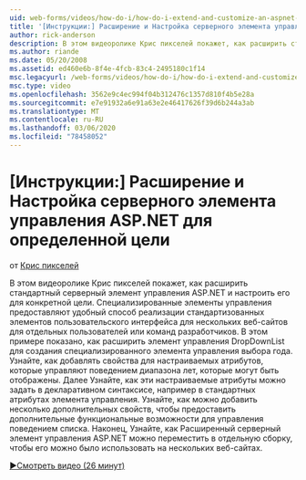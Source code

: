 ```yaml
---
uid: web-forms/videos/how-do-i/how-do-i-extend-and-customize-an-aspnet-server-control-for-a-specific-purpose
title: '[Инструкции:] Расширение и Настройка серверного элемента управления ASP.NET для конкретной цели | Документация Майкрософт'
author: rick-anderson
description: В этом видеоролике Крис пикселей покажет, как расширить стандартный серверный элемент управления ASP.NET и настроить его для конкретной цели. Специализированные элементы управления предоставляют c...
ms.author: riande
ms.date: 05/20/2008
ms.assetid: ed460e6b-8f4e-4fcb-83c4-2495180c1f14
msc.legacyurl: /web-forms/videos/how-do-i/how-do-i-extend-and-customize-an-aspnet-server-control-for-a-specific-purpose
msc.type: video
ms.openlocfilehash: 3562e9c4ec994f04b312476c1357d810f4b5e28a
ms.sourcegitcommit: e7e91932a6e91a63e2e46417626f39d6b244a3ab
ms.translationtype: MT
ms.contentlocale: ru-RU
ms.lasthandoff: 03/06/2020
ms.locfileid: "78458052"
---
```

# <a name="how-do-i-extend-and-customize-an-aspnet-server-control-for-a-specific-purpose"></a>[Инструкции:] Расширение и Настройка серверного элемента управления ASP.NET для определенной цели

от [Крис пикселей](https://twitter.com/chrispels)

В этом видеоролике Крис пикселей покажет, как расширить стандартный серверный элемент управления ASP.NET и настроить его для конкретной цели. Специализированные элементы управления предоставляют удобный способ реализации стандартизованных элементов пользовательского интерфейса для нескольких веб-сайтов для отдельных пользователей или команд разработчиков. В этом примере показано, как расширить элемент управления DropDownList для создания специализированного элемента управления выбора года. Узнайте, как добавлять свойства для настраиваемых атрибутов, которые управляют поведением диапазона лет, которые могут быть отображены. Далее Узнайте, как эти настраиваемые атрибуты можно задать в декларативном синтаксисе, например в стандартных атрибутах элемента управления. Узнайте, как можно добавить несколько дополнительных свойств, чтобы предоставить дополнительные функциональные возможности для управления поведением списка. Наконец, Узнайте, как Расширенный серверный элемент управления ASP.NET можно переместить в отдельную сборку, чтобы его можно было использовать на нескольких веб-сайтах.

[&#9654;Смотреть видео (26 минут)](https://channel9.msdn.com/Blogs/ASP-NET-Site-Videos/how-do-i-extend-and-customize-an-aspnet-server-control-for-a-specific-purpose)
